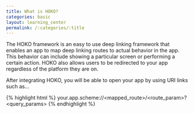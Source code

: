 ```yaml
---
title: What is HOKO?
categories: basic
layout: learning_center
permalink: /:categories/:title
---
```


The HOKO framework is an easy to use deep linking framework that enables an app to map deep linking routes to actual behavior in the app. This behavior can include showing a particular screen or performing a certain action. HOKO also allows users to be redirected to your app regardless of the platform they are on.

After integrating HOKO, you will be able to open your app by using URI links such as...

{% highlight html %}
your.app.scheme://<mapped_route>/<route_param>?<query_params>
{% endhighlight %}
